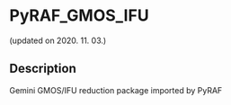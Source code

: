 # PyRAF_GMOS_IFU
(updated on 2020. 11. 03.)

## Description
Gemini GMOS/IFU reduction package imported by PyRAF
